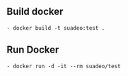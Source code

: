 ## Build docker
	- docker build -t suadeo:test .
 
## Run Docker 
	- docker run -d -it --rm suadeo/test
